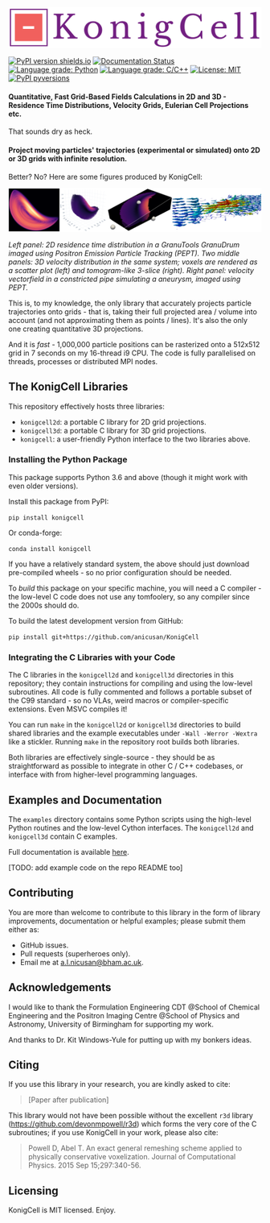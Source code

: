 

![KonigCell](/docs/source/_static/logo.png?raw=true "KonigCell Logo.")

[![PyPI version shields.io](https://img.shields.io/pypi/v/konigcell.svg?style=flat-square)](https://pypi.python.org/pypi/konigcell/)
[![Documentation Status](https://readthedocs.org/projects/konigcell/badge/?version=latest&style=flat-square)](https://konigcell.readthedocs.io/en/latest/?badge=latest)
[![Language grade: Python](https://img.shields.io/lgtm/grade/python/g/anicusan/KonigCell.svg?logo=lgtm&logoWidth=18)](https://lgtm.com/projects/g/anicusan/KonigCell/context:python)
[![Language grade: C/C++](https://img.shields.io/lgtm/grade/cpp/g/anicusan/KonigCell.svg?logo=lgtm&logoWidth=18)](https://lgtm.com/projects/g/anicusan/KonigCell/context:cpp)
[![License: MIT](https://img.shields.io/github/license/anicusan/konigcell?style=flat-square)](https://github.com/anicusan/konigcell)
[![PyPI pyversions](https://img.shields.io/pypi/pyversions/konigcell.svg?style=flat-square)](https://pypi.python.org/pypi/konigcell/)



#### **Quantitative, Fast Grid-Based Fields Calculations in 2D and 3D** - Residence Time Distributions, Velocity Grids, Eulerian Cell Projections etc.

That sounds dry as heck.

#### **Project moving particles' trajectories (experimental or simulated) onto 2D or 3D grids with infinite resolution.**

Better? No? Here are some figures produced by KonigCell:


![Example Plots](/docs/source/_static/examples.png?raw=true "Example plots produced by KonigCell.")

*Left panel: 2D residence time distribution in a GranuTools GranuDrum imaged using Positron Emission Particle Tracking (PEPT). Two middle panels: 3D velocity distribution in the same system; voxels are rendered as a scatter plot (left) and tomogram-like 3-slice (right). Right panel: velocity vectorfield in a constricted pipe simulating a aneurysm, imaged using PEPT.*


This is, to my knowledge, the only library that accurately projects particle
trajectories onto grids - that is, taking their full projected area / volume into
account (and not approximating them as points / lines). It's also the only one creating
quantitative 3D projections.

And it is *fast* - 1,000,000 particle positions can be rasterized onto a 512x512
grid in 7 seconds on my 16-thread i9 CPU. The code is fully parallelised on
threads, processes or distributed MPI nodes.



## The KonigCell Libraries

This repository effectively hosts three libraries:

- `konigcell2d`: a portable C library for 2D grid projections.
- `konigcell3d`: a portable C library for 3D grid projections.
- `konigcell`: a user-friendly Python interface to the two libraries above.



### Installing the Python Package

This package supports Python 3.6 and above (though it might work with even older
versions).

Install this package from PyPI:

```pip install konigcell``` 


Or conda-forge:

```conda install konigcell```


If you have a relatively standard system, the above should just download pre-compiled wheels -
so no prior configuration should be needed.


To *build* this package on your specific machine, you will need a C compiler -
the low-level C code does not use any tomfoolery, so any compiler since the
2000s should do.


To build the latest development version from GitHub:

```pip install git+https://github.com/anicusan/KonigCell```



### Integrating the C Libraries with your Code

The C libraries in the `konigcell2d` and `konigcell3d` directories in this repository; they
contain instructions for compiling and using the low-level subroutines. All code is fully
commented and follows a portable subset of the C99 standard - so no VLAs, weird macros or
compiler-specific extensions. Even MSVC compiles it!

You can run `make` in the `konigcell2d` or `konigcell3d` directories to build shared
libraries and the example executables under `-Wall -Werror -Wextra` like a stickler. Running
`make` in the repository root builds both libraries.

Both libraries are effectively single-source - they should be as straightforward as possible
to integrate in other C / C++ codebases, or interface with from higher-level programming
languages.



## Examples and Documentation

The `examples` directory contains some Python scripts using the high-level Python routines
and the low-level Cython interfaces. The `konigcell2d` and `konigcell3d` contain C examples.

Full documentation is available [here](https://konigcell.readthedocs.io/).

[TODO: add example code on the repo README too]



## Contributing
You are more than welcome to contribute to this library in the form of library
improvements, documentation or helpful examples; please submit them either as:

- GitHub issues.
- Pull requests (superheroes only).
- Email me at <a.l.nicusan@bham.ac.uk>.



## Acknowledgements
I would like to thank the Formulation Engineering CDT @School of Chemical
Engineering and the Positron Imaging Centre @School of Physics and
Astronomy, University of Birmingham for supporting my work.

And thanks to Dr. Kit Windows-Yule for putting up with my bonkers ideas.



## Citing
If you use this library in your research, you are kindly asked to cite:

> [Paper after publication]


This library would not have been possible without the excellent `r3d` library
(https://github.com/devonmpowell/r3d) which forms the very core of the C
subroutines; if you use KonigCell in your work, please also cite:

> Powell D, Abel T. An exact general remeshing scheme applied to physically conservative voxelization. Journal of Computational Physics. 2015 Sep 15;297:340-56.



## Licensing
KonigCell is MIT licensed. Enjoy.
